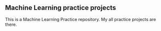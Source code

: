 ## Machine Learning practice projects
This is a Machine Learning Practice repository. My all practice projects are there. 
